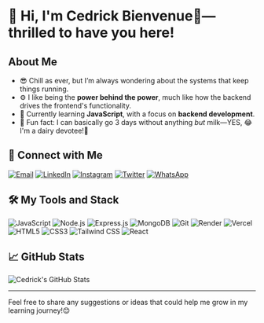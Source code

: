 # 👋 Hi, I'm Cedrick Bienvenue🙂—thrilled to have you here!

## About Me
- 😎 Chill as ever, but I’m always wondering about the systems that keep things running.  
- ⚙️ I like being the **power behind the power**, much like how the backend drives the frontend's functionality.
- 🔭 Currently learning **JavaScript**, with a focus on **backend development**.  
- 🥛 Fun fact: I can basically go 3 days without anything *but* milk—YES, 😂I'm a dairy devotee!🐄
 
## 🔗 Connect with Me 
[![Email](https://img.shields.io/badge/Email-D14836?style=for-the-badge&logo=gmail&logoColor=white)](mailto:cedrick13bienvenue@gmail.com)  [![LinkedIn](https://img.shields.io/badge/LinkedIn-0077B5?style=for-the-badge&logo=linkedin&logoColor=white)](https://www.linkedin.com/in/cedrick-bienvenue-256317298/)  [![Instagram](https://img.shields.io/badge/Instagram-E4405F?style=for-the-badge&logo=instagram&logoColor=white)](https://www.instagram.com/cedrick13bienvenue/)  [![Twitter](https://img.shields.io/badge/Twitter-1DA1F2?style=for-the-badge&logo=twitter&logoColor=white)](https://twitter.com/cedrique_13)  [![WhatsApp](https://img.shields.io/badge/WhatsApp-25D366?style=for-the-badge&logo=whatsapp&logoColor=white)](https://wa.me/250784667128)  


## 🛠️ My Tools and Stack  

![JavaScript](https://img.shields.io/badge/JavaScript-F7DF1E?style=for-the-badge&logo=javascript&logoColor=black)  ![Node.js](https://img.shields.io/badge/Node.js-339933?style=for-the-badge&logo=node.js&logoColor=white)  ![Express.js](https://img.shields.io/badge/Express.js-000000?style=for-the-badge&logo=express&logoColor=white)  ![MongoDB](https://img.shields.io/badge/MongoDB-47A248?style=for-the-badge&logo=mongodb&logoColor=white)  ![Git](https://img.shields.io/badge/Git-F05032?style=for-the-badge&logo=git&logoColor=white)  ![Render](https://img.shields.io/badge/Render-46E3B7?style=for-the-badge&logo=render&logoColor=white)  ![Vercel](https://img.shields.io/badge/Vercel-000000?style=for-the-badge&logo=vercel&logoColor=white)  ![HTML5](https://img.shields.io/badge/HTML5-E34F26?style=for-the-badge&logo=html5&logoColor=white)  ![CSS3](https://img.shields.io/badge/CSS3-1572B6?style=for-the-badge&logo=css3&logoColor=white)  ![Tailwind CSS](https://img.shields.io/badge/Tailwind_CSS-06B6D4?style=for-the-badge&logo=tailwindcss&logoColor=white)  ![React](https://img.shields.io/badge/React-61DAFB?style=for-the-badge&logo=React&logoColor=black)


## 📈 GitHub Stats 

![Cedrick's GitHub Stats](https://github-readme-stats.vercel.app/api?username=cedrick13bienvenue&show_icons=true&theme=radical)

---

Feel free to share any suggestions or ideas that could help me grow in my learning journey!😊
   
